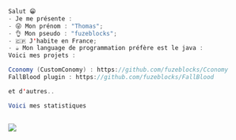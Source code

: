 ```Java
Salut 😁
- Je me présente :
- 😜 Mon prénom : "Thomas";
- 👌 Mon pseudo : "fuzeblocks";
- 🇨🇵 J'habite en France;
- ☕ Mon language de programmation préfère est le java :
Voici mes projets :

Cconomy (CustomConomy) : https://github.com/fuzeblocks/Cconomy
FallBlood plugin : https://github.com/fuzeblocks/FallBlood

et d'autres..

Voici mes statistiques 



```
![](https://komarev.com/ghpvc/?username=fuzeblocks)